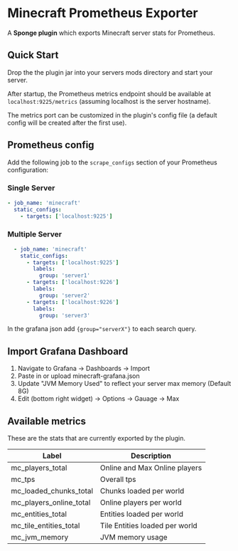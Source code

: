 # Minecraft Prometheus Exporter

A **Sponge plugin** which exports Minecraft server stats for Prometheus.

## Quick Start

Drop the the plugin jar into your servers mods directory and start your server.

After startup, the Prometheus metrics endpoint should be available at ``localhost:9225/metrics`` (assuming localhost is the server hostname).

The metrics port can be customized in the plugin's config file (a default config will be created after the first use).

## Prometheus config

Add the following job to the ``scrape_configs`` section of your Prometheus configuration:

### Single Server
```yml
- job_name: 'minecraft'
  static_configs:
    - targets: ['localhost:9225']
```

### Multiple Server
```yml
  - job_name: 'minecraft'
    static_configs:
      - targets: ['localhost:9225']
        labels:
          group: 'server1'
      - targets: ['localhost:9226']
        labels:
          group: 'server2'
      - targets: ['localhost:9226']
        labels:
          group: 'server3'
```

In the grafana json add `{group="serverX"}` to each search query.

## Import Grafana Dashboard

1. Navigate to Grafana -> Dashboards -> Import
1. Paste in or upload minecraft-grafana.json
1. Update "JVM Memory Used" to reflect your server max memory (Default 8G)
1. Edit (bottom right widget) -> Options -> Gauage -> Max

## Available metrics

These are the stats that are currently exported by the plugin.

Label | Description
------------ | -------------
mc_players_total | Online and Max Online players
mc_tps | Overall tps
mc_loaded_chunks_total | Chunks loaded per world
mc_players_online_total | Online players per world
mc_entities_total | Entities loaded per world
mc_tile_entities_total | Tile Entities loaded per world
mc_jvm_memory | JVM memory usage

